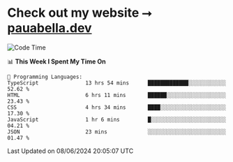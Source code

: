 # Check out my website ⭢ [pauabella.dev](https://pauabella.dev)

<!--START_SECTION:waka-->
![Code Time](http://img.shields.io/badge/Code%20Time-3%2C440%20hrs%2038%20mins-blue)

📊 **This Week I Spent My Time On** 

```text
💬 Programming Languages: 
TypeScript               13 hrs 54 mins      █████████████░░░░░░░░░░░░   52.62 % 
HTML                     6 hrs 11 mins       ██████░░░░░░░░░░░░░░░░░░░   23.43 % 
CSS                      4 hrs 34 mins       ████░░░░░░░░░░░░░░░░░░░░░   17.30 % 
JavaScript               1 hr 6 mins         █░░░░░░░░░░░░░░░░░░░░░░░░   04.21 % 
JSON                     23 mins             ░░░░░░░░░░░░░░░░░░░░░░░░░   01.47 % 
```


 Last Updated on 08/06/2024 20:05:07 UTC
<!--END_SECTION:waka-->
